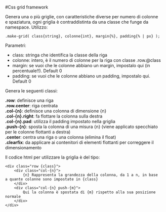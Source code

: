 #Css grid framework

Genera una o più griglie, con caratteristiche diverse per numero di colonne e spaziatura, 
ogni griglia è contraddistinta da una classe che funge da namespace.
Utilizzo:

    .make-grid( class{string}, colonne{int}, margin{%}, padding{% | px} );

Parametri:

- class: stringa che identifica la classe della riga
- colonne: intero, è il numero di colonne per la riga con classe .row.@class
- margin: se vuoi che le colonne abbiano un margin, impostalo qui (in percentuale!!). Default 0
- padding: se vuoi che le colonne abbiano un padding, impostalo qui. Default 0


Genera le seguenti classi:

**.row**: definisce una riga  
**.row.center**: riga centrata  
**.col-{n}**: definisce una colonna di dimensione {n}  
**.col-{n}.right**: fa flottare la colonna sulla destra  
**.col-{n}.pad**: utilizza il padding impostato nella griglia  
**.push-{n}**: sposta la colonna di una misura {n} (viene applicato specchiato per le colonne flottanti a destra)  
**.center**: centra una riga o una colonna (elimina il float)  
**.clearfix**: da applicare ai contenitori di elementi flottanti per correggere il dimensionamento  


Il codice html per utilizzare la griglia è del tipo:

    <div class="row {class}">
        <div class="col-{n}">
            {n} Rappresenta la grandezza della colonna, da 1 a n, in base a quante colonne sono impostate in {class}
        </div>
        <div class="col-{n} push-{m}">
            Qui la colonna è spostata di {m} rispetto alla sua posizione normale
        </div>
    </div>
